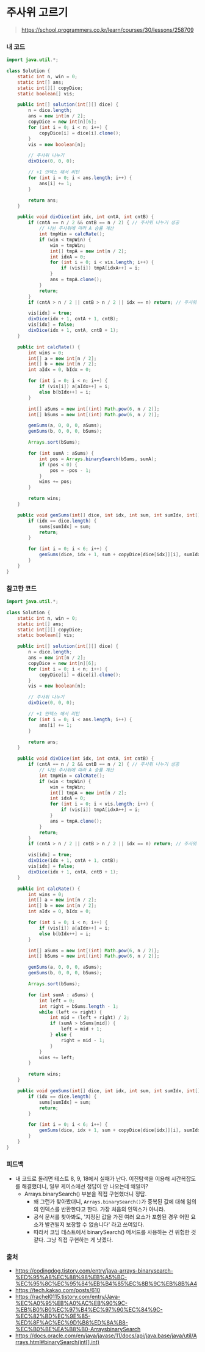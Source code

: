 # 주사위 고르기

> https://school.programmers.co.kr/learn/courses/30/lessons/258709

### 내 코드

```java
import java.util.*;

class Solution {
    static int n, win = 0;
    static int[] ans;
    static int[][] copyDice;
    static boolean[] vis;

    public int[] solution(int[][] dice) {
        n = dice.length;
        ans = new int[n / 2];
        copyDice = new int[n][6];
        for (int i = 0; i < n; i++) {
            copyDice[i] = dice[i].clone();
        }
        vis = new boolean[n];

        // 주사위 나누기
        divDice(0, 0, 0);

        // +1 인덱스 해서 리턴
        for (int i = 0; i < ans.length; i++) {
            ans[i] += 1;
        }

        return ans;
    }

    public void divDice(int idx, int cntA, int cntB) {
        if (cntA == n / 2 && cntB == n / 2) { // 주사위 나누기 성공
            // 나뉜 주사위에 따라 A 승률 계산
            int tmpWin = calcRate();
            if (win < tmpWin) {
                win = tmpWin;
                int[] tmpA = new int[n / 2];
                int idxA = 0;
                for (int i = 0; i < vis.length; i++) {
                    if (vis[i]) tmpA[idxA++] = i;
                }
                ans = tmpA.clone();
            }
            return;
        }
        if (cntA > n / 2 || cntB > n / 2 || idx == n) return; // 주사위 나누기 실패

        vis[idx] = true;
        divDice(idx + 1, cntA + 1, cntB);
        vis[idx] = false;
        divDice(idx + 1, cntA, cntB + 1);
    }

    public int calcRate() {
        int wins = 0;
        int[] a = new int[n / 2];
        int[] b = new int[n / 2];
        int aIdx = 0, bIdx = 0;

        for (int i = 0; i < n; i++) {
            if (vis[i]) a[aIdx++] = i;
            else b[bIdx++] = i;
        }

        int[] aSums = new int[(int) Math.pow(6, n / 2)];
        int[] bSums = new int[(int) Math.pow(6, n / 2)];

        genSums(a, 0, 0, 0, aSums);
        genSums(b, 0, 0, 0, bSums);

        Arrays.sort(bSums);

        for (int sumA : aSums) {
            int pos = Arrays.binarySearch(bSums, sumA);
            if (pos < 0) {
                pos = -pos - 1;
            }
            wins += pos;
        }

        return wins;
    }

    public void genSums(int[] dice, int idx, int sum, int sumIdx, int[] sums) {
        if (idx == dice.length) {
            sums[sumIdx] = sum;
            return;
        }

        for (int i = 0; i < 6; i++) {
            genSums(dice, idx + 1, sum + copyDice[dice[idx]][i], sumIdx * 6 + i, sums);
        }
    }
}
```

### 참고한 코드

```java
import java.util.*;

class Solution {
    static int n, win = 0;
    static int[] ans;
    static int[][] copyDice;
    static boolean[] vis;

    public int[] solution(int[][] dice) {
        n = dice.length;
        ans = new int[n / 2];
        copyDice = new int[n][6];
        for (int i = 0; i < n; i++) {
            copyDice[i] = dice[i].clone();
        }
        vis = new boolean[n];

        // 주사위 나누기
        divDice(0, 0, 0);

        // +1 인덱스 해서 리턴
        for (int i = 0; i < ans.length; i++) {
            ans[i] += 1;
        }

        return ans;
    }

    public void divDice(int idx, int cntA, int cntB) {
        if (cntA == n / 2 && cntB == n / 2) { // 주사위 나누기 성공
            // 나뉜 주사위에 따라 A 승률 계산
            int tmpWin = calcRate();
            if (win < tmpWin) {
                win = tmpWin;
                int[] tmpA = new int[n / 2];
                int idxA = 0;
                for (int i = 0; i < vis.length; i++) {
                    if (vis[i]) tmpA[idxA++] = i;
                }
                ans = tmpA.clone();
            }
            return;
        }
        if (cntA > n / 2 || cntB > n / 2 || idx == n) return; // 주사위 나누기 실패

        vis[idx] = true;
        divDice(idx + 1, cntA + 1, cntB);
        vis[idx] = false;
        divDice(idx + 1, cntA, cntB + 1);
    }

    public int calcRate() {
        int wins = 0;
        int[] a = new int[n / 2];
        int[] b = new int[n / 2];
        int aIdx = 0, bIdx = 0;

        for (int i = 0; i < n; i++) {
            if (vis[i]) a[aIdx++] = i;
            else b[bIdx++] = i;
        }

        int[] aSums = new int[(int) Math.pow(6, n / 2)];
        int[] bSums = new int[(int) Math.pow(6, n / 2)];

        genSums(a, 0, 0, 0, aSums);
        genSums(b, 0, 0, 0, bSums);

        Arrays.sort(bSums);

        for (int sumA : aSums) {
            int left = 0;
            int right = bSums.length - 1;
            while (left <= right) {
                int mid = (left + right) / 2;
                if (sumA > bSums[mid]) {
                    left = mid + 1;
                } else {
                    right = mid - 1;
                }
            }
            wins += left;
        }

        return wins;
    }

    public void genSums(int[] dice, int idx, int sum, int sumIdx, int[] sums) {
        if (idx == dice.length) {
            sums[sumIdx] = sum;
            return;
        }

        for (int i = 0; i < 6; i++) {
            genSums(dice, idx + 1, sum + copyDice[dice[idx]][i], sumIdx * 6 + i, sums);
        }
    }
}
```

### 피드백

- 내 코드로 돌리면 테스트 8, 9, 18에서 실패가 난다. 이진탐색을 이용해 시간복잡도를 해결했더니, 일부 케이스에선 정답이 안 나오는데 왜일까?
    - Arrays.binarySearch() 부분을 직접 구현했더니 정답.
        - 왜 그런가 찾아봤더니, `Arrays.binarySearch()`가 중복된 값에 대해 임의의 인덱스를 반환한다고 한다. 가장 처음의 인덱스가 아니라.
        - 공식 문서를 찾아봐도, '지정된 값을 가진 여러 요소가 포함된 경우 어떤 요소가 발견될지 보장할 수 없습니다' 라고 쓰여있다.
        - 따라서 코딩 테스트에서 binarySearch() 메서드를 사용하는 건 위험한 것 같다. 그냥 직접 구현하는 게 낫겠다.

### 출처

- https://codingdog.tistory.com/entry/java-arrays-binarysearch-%ED%95%A8%EC%88%98%EB%A5%BC-%EC%95%8C%EC%95%84%EB%B4%85%EC%8B%9C%EB%8B%A4
- https://tech.kakao.com/posts/610
- https://rachel0115.tistory.com/entry/Java-%EC%A0%95%EB%A0%AC%EB%90%9C-%EB%B0%B0%EC%97%B4%EC%97%90%EC%84%9C-%EC%82%BD%EC%9E%85-%ED%8F%AC%EC%9D%B8%ED%8A%B8-%EC%B0%BE%EA%B8%B0-ArraysbinarySearch
- https://docs.oracle.com/en/java/javase/11/docs/api/java.base/java/util/Arrays.html#binarySearch(int[],int)